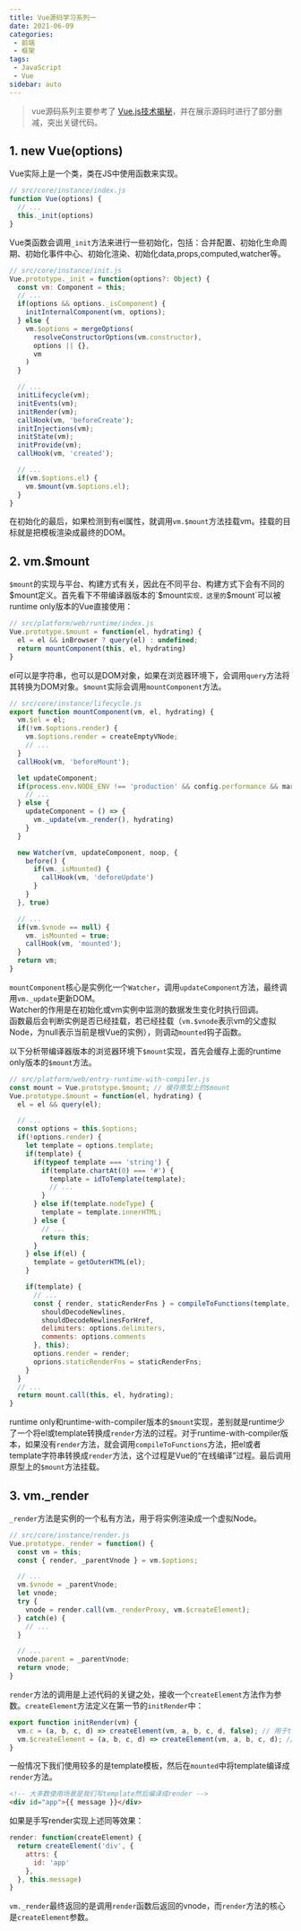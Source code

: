 ```yaml
---
title: Vue源码学习系列一
date: 2021-06-09
categories:
 - 前端
 - 框架
tags:
 - JavaScript
 - Vue
sidebar: auto
---
```


> vue源码系列主要参考了 [Vue.js技术揭秘](https://ustbhuangyi.github.io/vue-analysis/v2/prepare/)，并在展示源码时进行了部分删减，突出关键代码。

## 1. new Vue(options)  
Vue实际上是一个类，类在JS中使用函数来实现。 
```js
// src/core/instance/index.js
function Vue(options) {
  // ...
  this._init(options)
}
```  
Vue类函数会调用`_init`方法来进行一些初始化，包括：合并配置、初始化生命周期、初始化事件中心、初始化渲染、初始化data,props,computed,watcher等。  
```js
// src/core/instance/init.js
Vue.prototype._init = function(options?: Object) {
  const vm: Component = this;
  // ...
  if(options && options._isComponent) {
    initInternalComponent(vm, options);
  } else {
    vm.$options = mergeOptions(
      resolveConstructorOptions(vm.constructor),
      options || {},
      vm
    )
  }

  // ...
  initLifecycle(vm);
  initEvents(vm);
  initRender(vm);
  callHook(vm, 'beforeCreate');
  initInjections(vm);
  initState(vm);
  initProvide(vm);
  callHook(vm, 'created');

  // ...
  if(vm.$options.el) { 
    vm.$mount(vm.$options.el);
  }
}
```  
在初始化的最后，如果检测到有el属性，就调用`vm.$mount`方法挂载vm。挂载的目标就是把模板渲染成最终的DOM。  

## 2. vm.$mount  
`$mount`的实现与平台、构建方式有关，因此在不同平台、构建方式下会有不同的$mount定义。首先看下不带编译器版本的`$mount`实现，这里的`$mount`可以被runtime only版本的Vue直接使用：  
```js
// src/platform/web/runtime/index.js
Vue.prototype.$mount = function(el, hydrating) {
  el = el && inBrowser ? query(el) : undefined;
  return mountComponent(this, el, hydrating)
}
```  
el可以是字符串，也可以是DOM对象，如果在浏览器环境下，会调用`query`方法将其转换为DOM对象。`$mount`实际会调用`mountComponent`方法。  
```js
// src/core/instance/lifecycle.js
export function mountComponent(vm, el, hydrating) {
  vm.$el = el;
  if(!vm.$options.render) {
    vm.$options.render = createEmptyVNode;
    // ...
  }
  callHook(vm, 'beforeMount');

  let updateComponent;
  if(process.env.NODE_ENV !== 'production' && config.performance && mark) {
    // ...
  } else {
    updateComponent = () => {
      vm._update(vm._render(), hydrating)
    }
  }

  new Watcher(vm, updateComponent, noop, {
    before() {
      if(vm._isMounted) {
        callHook(vm, 'deforeUpdate')
      }
    }
  }, true)

  // ...
  if(vm.$vnode == null) {
    vm._isMounted = true;
    callHook(vm, 'mounted');
  }
  return vm;
}
``` 
`mountComponent`核心是实例化一个`Watcher`，调用`updateComponent`方法，最终调用`vm._update`更新DOM。  
Watcher的作用是在初始化或vm实例中监测的数据发生变化时执行回调。  
函数最后会判断实例是否已经挂载，若已经挂载（`vm.$vnode`表示vm的父虚拟Node，为null表示当前是根Vue的实例），则调动`mounted`钩子函数。  

以下分析带编译器版本的浏览器环境下`$mount`实现，首先会缓存上面的runtime only版本的`$mount`方法。  
```js
// src/platform/web/entry-runtime-with-compiler.js
const mount = Vue.prototype.$mount; // 缓存原型上的$mount
Vue.prototype.$mount = function(el, hydrating) {
  el = el && query(el);

  // ...
  const options = this.$options;
  if(!options.render) { 
    let template = options.template;
    if(template) {
      if(typeof template === 'string') {
        if(template.chartAt(0) === '#') {
          template = idToTemplate(template);
          // ...
        }
      } else if(template.nodeType) {
        template = template.innerHTML;
      } else {
        // ... 
        return this;
      }
    } else if(el) {
      template = getOuterHTML(el);
    }

    if(template) {
      // ...
      const { render, staticRenderFns } = compileToFunctions(template, {
        shouldDecodeNewlines,
        shouldDecodeNewlinesForHref,
        delimiters: options.delimiters,
        comments: options.comments
      }, this);
      options.render = render;
      oprions.staticRenderFns = staticRenderFns;
    }
  }
  // ...
  return mount.call(this, el, hydrating); 
}
```  
runtime only和runtime-with-compiler版本的`$mount`实现，差别就是runtime少了一个将el或template转换成`render`方法的过程。对于runtime-with-compiler版本，如果没有`render`方法，就会调用`compileToFunctions`方法，把el或者template字符串转换成`render`方法，这个过程是Vue的“在线编译”过程。最后调用原型上的`$mount`方法挂载。  

## 3. vm._render
`_render`方法是实例的一个私有方法，用于将实例渲染成一个虚拟Node。  
```js
// src/core/instance/render.js
Vue.prototype._render = function() {
  const vm = this;
  const { render, _parentVnode } = vm.$options;

  // ...
  vm.$vnode = _parentVnode;
  let vnode;
  try {
    vnode = render.call(vm._renderProxy, vm.$createElement);
  } catch(e) {
    // ...
  }

  // ...
  vnode.parent = _parentVnode;
  return vnode;
}
```  
`render`方法的调用是上述代码的关键之处，接收一个`createElement`方法作为参数。`createElement`方法定义在第一节的`initRender`中：  
```js
export function initRender(vm) {
  vm.c = (a, b, c, d) => createElement(vm, a, b, c, d, false); // 用于template编译成的render函数使用
  vm.$createElement = (a, b, c, d) => createElement(vm, a, b, c, d); // 用于用户手写render函数使用
}
```  
一般情况下我们使用较多的是template模板，然后在`mounted`中将template编译成`render`方法。  
```html
<!-- 大多数使用场景是我们写template然后编译成render -->
<div id="app">{{ message }}</div>
```  
如果是手写render实现上述同等效果：  
```js
render: function(createElement) {
  return createElement('div', {
    attrs: {
      id: 'app'
    },
  }, this.message)
}
```  
`vm._render`最终返回的是调用`render`函数后返回的vnode，而`render`方法的核心是`createElement`参数。
